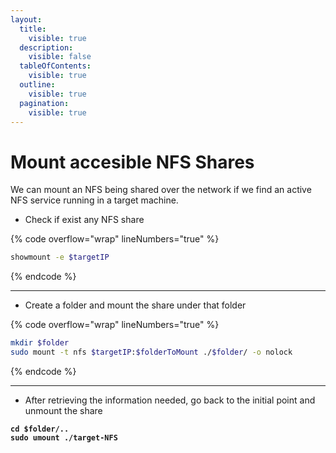 ```yaml
---
layout:
  title:
    visible: true
  description:
    visible: false
  tableOfContents:
    visible: true
  outline:
    visible: true
  pagination:
    visible: true
---
```


# Mount accesible NFS Shares

We can mount an NFS being shared over the network if we find an active NFS service running in a target machine.

* Check if exist any NFS share

{% code overflow="wrap" lineNumbers="true" %}
```bash
showmount -e $targetIP
```
{% endcode %}

***

* Create a folder and mount the share under that folder

{% code overflow="wrap" lineNumbers="true" %}
```bash
mkdir $folder
sudo mount -t nfs $targetIP:$folderToMount ./$folder/ -o nolock
```
{% endcode %}

***

* After retrieving the information needed, go back to the initial point and unmount the share

<pre class="language-bash" data-overflow="wrap" data-line-numbers><code class="lang-bash"><strong>cd $folder/..
</strong><strong>sudo umount ./target-NFS
</strong></code></pre>
